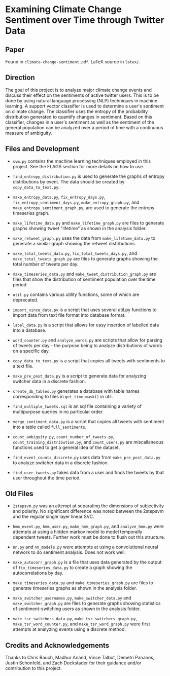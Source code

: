 # Examining Climate Change Sentiment over Time through Twitter Data

## Paper
Found in `climate-change-sentiment.pdf`. LaTeX source in `latex/`.

## Direction
The goal of this project is to analyze major climate change events and discuss their effect on the sentiments of active twitter users. 
This is to be done by using natural language processing (NLP) techniques in machine learning.
A support vector classifier is used to determine a user's sentiment on climate change.
The classifier uses the entropy of the probability distribution generated to quantify changes in sentiment.
Based on this classifier, changes in a user's sentiment as well as the 
sentiment of the general population can be analyzed over a period of time with a continuous measure of ambiguity.

## Files and Development
* `svm.py` contains the machine learning techniques employed in this project. See the FLAGS section for more details on how to use.
* `find_entropy_distribution.py` is used to generate the graphs of entropy distributions by event. The data should be created by `copy_data_to_text.py`.
* `make_entropy_data.py`, `fix_entropy_days.py`, `fix_entropy_sentiment_days.py`, `make_entropy_graph.py`, and `make_entropy_sentiment_graph.py`, are used to generate the entropy timeseries graph.

* `make_lifetime_data.py` and `make_lifetime_graph.py` are files to generate graphs showing tweet "lifetime" as shown in the analysis folder.
* `make_retweet_graph.py` uses the data from `make_lifetime_data.py` to generate a similar graph showing the retweet distributions.
* `make_total_tweets_data.py`, `fix_total_tweets_days.py`, and `make_total_tweets_graph.py` are files to generate graphs showing the total number of tweets per day.
* `make_timeseries_data.py` and `make_tweet_distribution_graph.py` are files that show the distribution of sentiment population over the time period


* `util.py` contains various utility functions, some of which are deprecated.
* `import_vince_data.py` is a script that uses several util.py functions to import data from text file format into database format.
* `label_data.py` is a script that allows for easy insertion of labelled data into a database. 
* `word_counter.py` and `analyze_words.py` are scripts that allow for parsing of tweets per day - the purpose being to analyze distributions of words on a specific day.
* `copy_data_to_text.py` is a script that copies all tweets with sentiments to a text file.
* `make_pre_post_data.py` is a script to generate data for analyzing switcher data in a discrete fashion.
* `create_db_tables.py` generates a database with table names corresponding to files in `get_time_mask()` in util.
* `find_multiple_tweets.sql` is an sql file containing a variety of multipurpose queries in no particular order.
* `merge_sentiment_data.py` is a script that copies all tweets with sentiment into a table called `full_sentiments`.
* `count_ambiguity.py`, `count_number_of_tweets.py`, `count_training_distribution.py`, and `count_users.py` are miscallaneous functions used to get a general idea of the dataset.
* `find_event_counts_discrete.py` uses data from `make_pre_post_data.py` to analyze switcher data in a discrete fashion.
* `find_user_tweets.py` takes data from a user and finds the tweets by that user throughout the time period.

## Old Files
* `2stepsvm.py` was an attempt at separating the dimensions of subjectivity and polarity. No significant difference was noted between the 2stepsvm and the regular single layer linear SVC.
* `hmm_event.py`, `hmm_user.py`, `make_hmm_graph.py`, and `analyze_hmm.py` were attempts at using a hidden markov model to model temporally dependent tweets. Further work must be done to flush out this structure.
* `nn.py` and `nn_models.py` were attempts at using a convolutional neural network to do sentiment analysis. Does not work well.

* `make_autocorr_graph.py` is a file that uses data generated by the output of `fix_timeseries_data.py` to create a graph showing the autocorrelations by day.
* `make_timeseries_data.py` and `make_timeseries_graph.py` are files to generate timeseries graphs as shown in the analysis folder.
* `make_switcher_usernames.py`, `make_switcher_data.py` and `make_switcher_graph.py` are files to generate graphs showing statistics of sentiment-switching users as shown in the analysis folder.
* `make_tsr_switchers_data.py`, `make_tsr_switchers_graph.py`, `make_tsr_word_counter.py`, and `make_tsr_word_graph.py` were first attempts at analyzing events using a discrete method.

## Credits and Acknowledgements
Thanks to Chris Bauch, Madhur Anand, Vince Talbot, Demetri Pananos, Justin Schonfeld, and Zach Dockstader for their guidance and/or contribution to this project.

